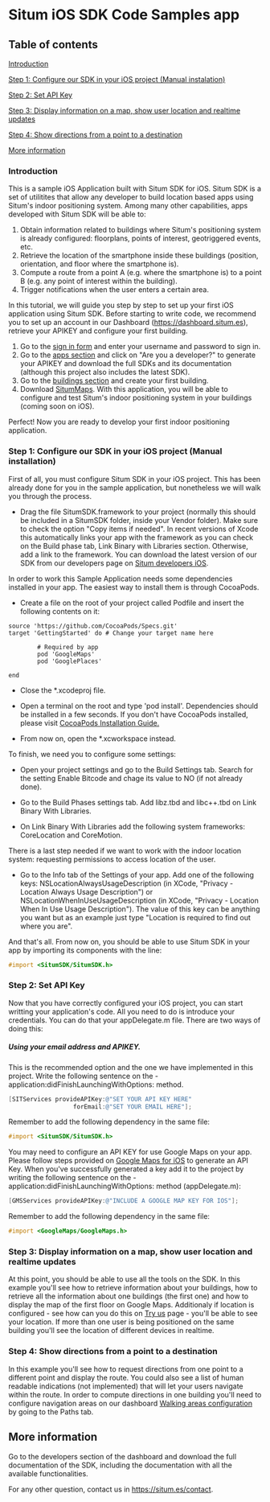 Situm iOS SDK Code Samples app
==============================

## Table of contents

[Introduction](#introduction)

[Step 1: Configure our SDK in your iOS project (Manual instalation)](#configureproject)

[Step 2: Set API Key](#apikey)

[Step 3: Display information on a map, show user location and realtime updates](#example1-display-location-and-realtime)

[Step 4: Show directions from a point to a destination](#example2-directions)

[More information](#moreinfo)

### Introduction

This is a sample iOS Application built with Situm SDK for iOS. Situm SDK is a set of utilitites that allow any developer to build location based apps using Situm's indoor positioning system. Among many other capabilities, apps developed with Situm SDK will be able to:

1. Obtain information related to buildings where Situm's positioning system is already configured: floorplans, points of interest, geotriggered events, etc.
2. Retrieve the location of the smartphone inside these buildings (position, orientation, and floor where the smartphone is).
3. Compute a route from a point A (e.g. where the smartphone is) to a point B (e.g. any point of interest within the building).
4. Trigger notifications when the user enters a certain area.

In this tutorial, we will guide you step by step to set up your first iOS application using Situm SDK. Before starting to write code, we recommend you to set up an account in our Dashboard (https://dashboard.situm.es), retrieve your APIKEY and configure your first building.

1. Go to the [sign in form](https://dashboard.situm.es/accounts/register) and enter your username and password to sign in.
2. Go to the [apps section](https://dashboard.situm.es/accounts/profile) and click on "Are you a developer?" to generate your APIKEY and download the full SDKs and its documentation (although this project also includes the latest SDK).
3. Go to the [buildings section](https://dashboard.situm.es) and create your first building.
4. Download [SitumMaps](https://play.google.com/store/apps/details?id=es.situm.maps). With this application, you will be able to configure and test Situm's indoor positioning system in your buildings (coming soon on iOS).

Perfect! Now you are ready to develop your first indoor positioning application.

### <a name="configureproject"></a> Step 1: Configure our SDK in your iOS project (Manual installation)

First of all, you must configure Situm SDK in your iOS project. This has been already done for you in the sample application, but nonetheless we will walk you through the process.

* Drag the file SitumSDK.framework to your project (normally this should be included in a SitumSDK folder, inside your Vendor folder). Make sure to check the option "Copy items if needed". In recent versions of Xcode this automatically links your app with the framework as you can check on the Build phase tab, Link Binary with Libraries section. Otherwise, add a link to the framework. You can download the latest version of our SDK from our developers page on [Situm developers iOS](http://developers.situm.es/pages/ios).

In order to work this Sample Application needs some dependencies installed in your app. The easiest way to install them is through CocoaPods.

* Create a file on the root of your project called Podfile and insert the following contents on it:

```
source 'https://github.com/CocoaPods/Specs.git'
target 'GettingStarted' do # Change your target name here

        # Required by app
        pod 'GoogleMaps'
        pod 'GooglePlaces'

end
```

* Close the *.xcodeproj file.

*  Open a terminal on the root and type 'pod install'. Dependencies should be installed in a few seconds. If you don't have CocoaPods installed, please visit [CocoaPods Installation Guide.](https://guides.cocoapods.org/using/getting-started.html)
 
* From now on, open the *.xcworkspace instead.

To finish, we need you to configure some settings:

* Open your project settings and go to the Build Settings tab. Search for the setting Enable Bitcode and chage its value to NO (if not already done).

* Go to the Build Phases settings tab. Add libz.tbd and libc++.tbd on Link Binary With Libraries. 

* On Link Binary With Libraries add the following system frameworks: CoreLocation and CoreMotion.

There is a last step needed if we want to work with the indoor location system: requesting permissions to access location of the user. 

* Go to the Info tab of the Settings of your app. Add one of the following keys:
NSLocationAlwaysUsageDescription (in XCode, "Privacy - Location Always Usage Description") or NSLocationWhenInUseUsageDescription (in XCode, "Privacy - Location When In Use Usage Description"). The value of this key can be anything you want but as an example just type "Location is required to find out where you are".

And that's all. From now on, you should be able to use Situm SDK in your app by importing its components with the line:

```objective-c
#import <SitumSDK/SitumSDK.h>
```

### <a name="apikey"></a> Step 2: Set API Key

Now that you have correctly configured your iOS project, you can start writting your application's code. All you need to do is introduce your credentials. You can do that your appDelegate.m file. There are two ways of doing this:

##### Using your email address and APIKEY.

This is the recommended option and the one we have implemented in this project. Write the following sentence on the -application:didFinishLaunchingWithOptions: method.

```objective-c
[SITServices provideAPIKey:@"SET YOUR API KEY HERE" 
                  forEmail:@"SET YOUR EMAIL HERE"];
```

Remember to add the following dependency in the same file: 

```objective-c
#import <SitumSDK/SitumSDK.h>
```

You may need to configure an API KEY for use Google Maps on your app. Please follow steps provided on [Google Maps for iOS](https://developers.google.com/maps/documentation/ios-sdk/get-api-key?hl=en) to generate an API Key. When you've successfully generated a key add it to the project by writing the following sentence on the -application:didFinishLaunchingWithOptions: method (appDelegate.m):

```objective-c
[GMSServices provideAPIKey:@"INCLUDE A GOOGLE MAP KEY FOR IOS"];
```

Remember to add the following dependency in the same file: 

```objective-c
#import <GoogleMaps/GoogleMaps.h>
```

### <a name="example1-display-location-and-realtime"></a> Step 3: Display information on a map, show user location and realtime updates

At this point, you should be able to use all the tools on the SDK. In this example you'll see how to retrieve information about your buildings, how to retrieve all the information about one buildings (the first one) and how to display the map of the first floor on Google Maps. Additionaly if location is configured - see how can you do this on [Try us](https://situm.es/en/try-us) page - you'll be able to see your location. If more than one user is being positioned on the same building you'll see the location of different devices in realtime.

### <a name="example2-directions"> Step 4: Show directions from a point to a destination

In this example you'll see how to request directions from one point to a different point and display the route. You could also see a list of human readable indications (not implemented) that will let your users navigate within the route. In order to compute directions in one building you'll need to configure navigation areas on our dashboard [Walking areas configuration](https://dashboard.situm.es/buildings/) by going to the Paths tab.

## <a name="moreinfo"></a> More information

Go to the developers section of the dashboard and download the full documentation of the SDK, including the documentation with all the available functionalities.

For any other question, contact us in https://situm.es/contact.
